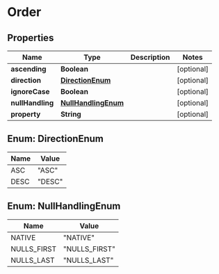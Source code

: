 
# Order

## Properties
Name | Type | Description | Notes
------------ | ------------- | ------------- | -------------
**ascending** | **Boolean** |  |  [optional]
**direction** | [**DirectionEnum**](#DirectionEnum) |  |  [optional]
**ignoreCase** | **Boolean** |  |  [optional]
**nullHandling** | [**NullHandlingEnum**](#NullHandlingEnum) |  |  [optional]
**property** | **String** |  |  [optional]


<a name="DirectionEnum"></a>
## Enum: DirectionEnum
Name | Value
---- | -----
ASC | &quot;ASC&quot;
DESC | &quot;DESC&quot;


<a name="NullHandlingEnum"></a>
## Enum: NullHandlingEnum
Name | Value
---- | -----
NATIVE | &quot;NATIVE&quot;
NULLS_FIRST | &quot;NULLS_FIRST&quot;
NULLS_LAST | &quot;NULLS_LAST&quot;



